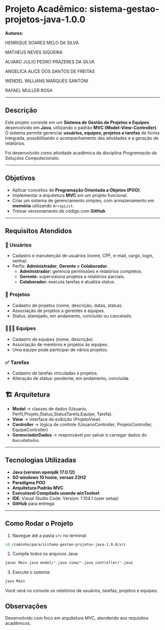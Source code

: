 # Projeto Acadêmico: sistema-gestao-projetos-java-1.0.0

 **Autores:**
 
 HENRIQUE SOARES MELO DA SILVA
 
 MATHEUS NEVES SIQUEIRA
 
 ALVARO JULIO PEDRO PRAZERES DA SILVA
 
 ANGELICA ALICE DOS SANTOS DE FREITAS
 
 WENDEL WILLIANS MARQUES SANTONI
 
 RAFAEL MULLER ROSA

---

## Descrição  
Este projeto consiste em um **Sistema de Gestão de Projetos e Equipes** desenvolvido em **Java**, utilizando o padrão **MVC (Model-View-Controller)**.  
O sistema permite gerenciar **usuários, equipes, projetos e tarefas** de forma integrada, possibilitando o acompanhamento das atividades e a geração de relatórios.  

Foi desenvolvido como atividade acadêmica da disciplina *Programação de Soluções Computacionais*.  

---

## Objetivos  
- Aplicar conceitos de **Programação Orientada a Objetos (POO)**.  
- Implementar a arquitetura **MVC** em um projeto funcional.  
- Criar um sistema de gerenciamento simples, com armazenamento em **memória** utilizando `ArrayList`.  
- Treinar versionamento de código com **GitHub**.  

---

## Requisitos Atendidos  

### 👥 Usuários  
- Cadastro e manutenção de usuários (nome, CPF, e-mail, cargo, login, senha).  
- Perfis: **Administrador**, **Gerente** e **Colaborador**.  
  - **Administrador:** gerencia permissões e relatórios completos.  
  - **Gerente:** supervisiona projetos e relatórios parciais.  
  - **Colaborador:** executa tarefas e atualiza status.  

### 📂 Projetos  
- Cadastro de projetos (nome, descrição, datas, status).  
- Associação de projetos a gerentes e equipes.  
- Status: planejado, em andamento, concluído ou cancelado.  

### 👨‍👩‍👧 Equipes  
- Cadastro de equipes (nome, descrição).  
- Associação de membros e projetos às equipes.  
- Uma equipe pode participar de vários projetos.  

### ✅ Tarefas  
- Cadastro de tarefas vinculadas a projetos.  
- Alteração de status: pendente, em andamento, concluída.  


## 🏗️ Arquitetura  

- **Model** → classes de dados (Usuario, Perfil,Projeto,Status,StatusTarefa,Equipe, Tarefa).
- **View** → interface de exibição (ProjetoView) 
- **Controller** → lógica de controle (UsuarioController, ProjetoController, EquipeController)
- **GerenciadorDados** → responsável por salvar e carregar dados do `BancoDeDados`.  

---

## Tecnologias Utilizadas  
- **Java (version openjdk 17.0.12)**
- **SO windows 10 home, versao 22H2**
- **Paradigma POO**  
- **Arquitetura Padrão MVC**  
- **Executavel Compilado usando wixToolset** 
- **IDE**: Visual Studio Code: Version: 1.104.1 (user setup)
- **GitHub** para entrega  

---


## **Como Rodar o Projeto**

1. Navegue até a pasta `src` no terminal:  
```bash
cd /caminho/para/sistema-gestao-projetos-java-1.0.0/src
```

2. Compile todos os arquivos Java:
```bash
javac Main.java model/*.java view/*.java controller/*.java
```

3. Execute o sistema:
```bash
java Main
```
Você verá no console os relatórios de usuários, tarefas, projetos e equipes.

## **Observações**

Desenvolvido com foco em arquitetura MVC, atendendo aos requisitos acadêmicos.

